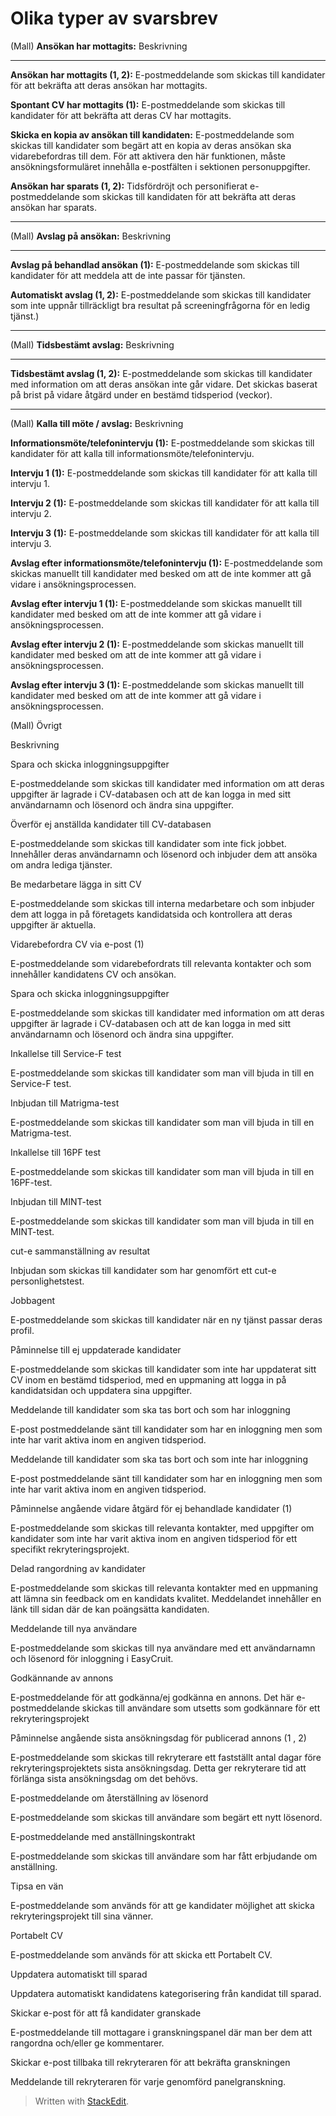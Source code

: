 # Olika typer av svarsbrev

(Mall)
**Ansökan har mottagits:**
Beskrivning
***
**Ansökan har mottagits (1, 2):**
E-postmeddelande som skickas till kandidater för att bekräfta att deras ansökan har mottagits.

**Spontant CV har mottagits (1):**
E-postmeddelande som skickas till kandidater för att bekräfta att deras CV har mottagits.

**Skicka en kopia av ansökan till kandidaten:**
E-postmeddelande som skickas till kandidater som begärt att en kopia av deras ansökan ska vidarebefordras till dem. För att aktivera den här funktionen, måste ansökningsformuläret innehålla e-postfälten i sektionen personuppgifter.

**Ansökan har sparats (1, 2):**
Tidsfördröjt och personifierat e-postmeddelande som skickas till kandidaten för att bekräfta att deras ansökan har sparats.
***
(Mall)
**Avslag på ansökan:**
Beskrivning
***
**Avslag på behandlad ansökan (1):**
E-postmeddelande som skickas till kandidater för att meddela att de inte passar för tjänsten.

**Automatiskt avslag (1, 2):**
E-postmeddelande som skickas till kandidater som inte uppnår tillräckligt bra resultat på screeningfrågorna för en ledig tjänst.)
***
(Mall)
**Tidsbestämt avslag:**
Beskrivning
***
**Tidsbestämt avslag (1, 2):**
E-postmeddelande som skickas till kandidater med information om att deras ansökan inte går vidare. Det skickas baserat på brist på vidare åtgärd under en bestämd tidsperiod (veckor).
***
(Mall)
**Kalla till möte / avslag:**
Beskrivning

**Informationsmöte/telefonintervju (1):**
E-postmeddelande som skickas till kandidater för att kalla till informationsmöte/telefonintervju.

**Intervju 1 (1):**
E-postmeddelande som skickas till kandidater för att kalla till intervju 1.

**Intervju 2 (1):**
E-postmeddelande som skickas till kandidater för att kalla till intervju 2.

**Intervju 3 (1):**
E-postmeddelande som skickas till kandidater för att kalla till intervju 3.

**Avslag efter informationsmöte/telefonintervju (1):**
E-postmeddelande som skickas manuellt till kandidater med besked om att de inte kommer att gå vidare i ansökningsprocessen.

**Avslag efter intervju 1 (1):**
E-postmeddelande som skickas manuellt till kandidater med besked om att de inte kommer att gå vidare i ansökningsprocessen.

**Avslag efter intervju 2 (1):**
E-postmeddelande som skickas manuellt till kandidater med besked om att de inte kommer att gå vidare i ansökningsprocessen.

**Avslag efter intervju 3 (1):**
E-postmeddelande som skickas manuellt till kandidater med besked om att de inte kommer att gå vidare i ansökningsprocessen.

(Mall)
Övrigt

Beskrivning

Spara och skicka inloggningsuppgifter

E-postmeddelande som skickas till kandidater med information om att deras uppgifter är lagrade i CV-databasen och att de kan logga in med sitt användarnamn och lösenord och ändra sina uppgifter.

Överför ej anställda kandidater till CV-databasen

E-postmeddelande som skickas till kandidater som inte fick jobbet. Innehåller deras användarnamn och lösenord och inbjuder dem att ansöka om andra lediga tjänster.

Be medarbetare lägga in sitt CV

E-postmeddelande som skickas till interna medarbetare och som inbjuder dem att logga in på företagets kandidatsida och kontrollera att deras uppgifter är aktuella.

Vidarebefordra CV via e-post (1)

E-postmeddelande som vidarebefordrats till relevanta kontakter och som innehåller kandidatens CV och ansökan.

Spara och skicka inloggningsuppgifter

E-postmeddelande som skickas till kandidater med information om att deras uppgifter är lagrade i CV-databasen och att de kan logga in med sitt användarnamn och lösenord och ändra sina uppgifter.

Inkallelse till Service-F test

E-postmeddelande som skickas till kandidater som man vill bjuda in till en Service-F test.

Inbjudan till Matrigma-test

E-postmeddelande som skickas till kandidater som man vill bjuda in till en Matrigma-test.

Inkallelse till 16PF test

E-postmeddelande som skickas till kandidater som man vill bjuda in till en 16PF-test.

Inbjudan till MINT-test

E-postmeddelande som skickas till kandidater som man vill bjuda in till en MINT-test.

cut-e sammanställning av resultat

Inbjudan som skickas till kandidater som har genomfört ett cut-e personlighetstest.

Jobbagent

E-postmeddelande som skickas till kandidater när en ny tjänst passar deras profil.

Påminnelse till ej uppdaterade kandidater

E-postmeddelande som skickas till kandidater som inte har uppdaterat sitt CV inom en bestämd tidsperiod, med en uppmaning att logga in på kandidatsidan och uppdatera sina uppgifter.

Meddelande till kandidater som ska tas bort och som har inloggning

E-post postmeddelande sänt till kandidater som har en inloggning men som inte har varit aktiva inom en angiven tidsperiod.

Meddelande till kandidater som ska tas bort och som inte har inloggning

E-post postmeddelande sänt till kandidater som har en inloggning men som inte har varit aktiva inom en angiven tidsperiod.

Påminnelse angående vidare åtgärd för ej behandlade kandidater (1)

E-postmeddelande som skickas till relevanta kontakter, med uppgifter om kandidater som inte har varit aktiva inom en angiven tidsperiod för ett specifikt rekryteringsprojekt.

Delad rangordning av kandidater

E-postmeddelande som skickas till relevanta kontakter med en uppmaning att lämna sin feedback om en kandidats kvalitet. Meddelandet innehåller en länk till sidan där de kan poängsätta kandidaten.

Meddelande till nya användare

E-postmeddelande som skickas till nya användare med ett användarnamn och lösenord för inloggning i EasyCruit.

Godkännande av annons

E-postmeddelande för att godkänna/ej godkänna en annons. Det här e-postmeddelande skickas till användare som utsetts som godkännare för ett rekryteringsprojekt

Påminnelse angående sista ansökningsdag för publicerad annons (1 , 2)

E-postmeddelande som skickas till rekryterare ett fastställt antal dagar före rekryteringsprojektets sista ansökningsdag. Detta ger rekryterare tid att förlänga sista ansökningsdag om det behövs.

E-postmeddelande om återställning av lösenord

E-postmeddelande som skickas till användare som begärt ett nytt lösenord.

E-postmeddelande med anställningskontrakt

E-postmeddelande som skickas till användare som har fått erbjudande om anställning.

Tipsa en vän

E-postmeddelande som används för att ge kandidater möjlighet att skicka rekryteringsprojekt till sina vänner.

Portabelt CV

E-postmeddelande som används för att skicka ett Portabelt CV.

Uppdatera automatiskt till sparad

Uppdatera automatiskt kandidatens kategorisering från kandidat till sparad.

Skickar e-post för att få kandidater granskade

E-postmeddelande till mottagare i granskningspanel där man ber dem att rangordna och/eller ge kommentarer.

Skickar e-post tillbaka till rekryteraren för att bekräfta granskningen

Meddelande till rekryteraren för varje genomförd panelgranskning.
> Written with [StackEdit](https://stackedit.io/).
<!--stackedit_data:
eyJoaXN0b3J5IjpbLTE1OTYzMjMwNDQsLTE0MTk2OTc5MjIsNz
MwOTk4MTE2XX0=
-->